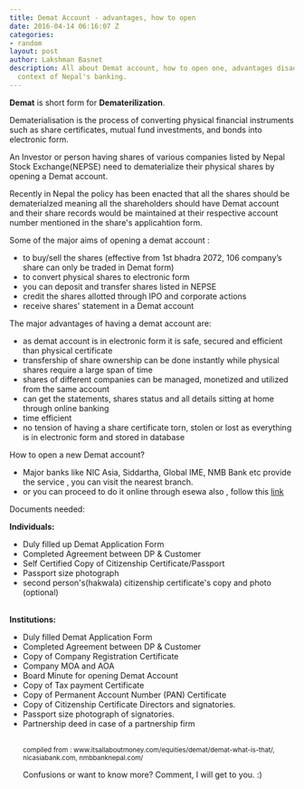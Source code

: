 ```yaml
---
title: Demat Account - advantages, how to open
date: 2016-04-14 06:16:07 Z
categories:
- random
layout: post
author: Lakshman Basnet
description: All about Demat account, how to open one, advantages disadvantages in
  context of Nepal's banking.
---
```


<b>Demat</b> is short form for <b>Dematerilization</b>.


Dematerialisation is the process of converting physical financial instruments such as share certificates, mutual fund investments, and bonds into electronic form.

 An Investor or person having shares of various companies listed by Nepal Stock Exchange(NEPSE) need to dematerialize their physical shares by opening a Demat account.

Recently in Nepal the policy has been enacted that all the shares should be dematerialzed meaning all the shareholders should have Demat account and their share records would be maintained at their respective account number mentioned in the share's applicahtion form.

Some of the major aims of opening a demat account :
<ul>
	<li>to buy/sell the shares (effective from 1st bhadra 2072, 106 company’s share can only be traded in Demat form)</li>
	<li>to convert physical shares to electronic form</li>
	<li>you can deposit and transfer shares listed in NEPSE </li>
	<li>credit the shares allotted through IPO and corporate actions </li>
	<li>receive shares' statement in a Demat account</li>

</ul>
The major advantages of having a demat account are:
<ul>
	<li>as demat account is in electronic form it is safe, secured and efficient than physical certificate</li>
	<li>transfership of share ownership can be done instantly while physical shares require a large span of time</li>
	<li>shares of different companies can be managed, monetized and utilized from the same account</li>
	<li>can get the statements, shares status and all details sitting at home through online banking</li>
	<li>time efficient</li>
	<li>no tension of having a share certificate torn, stolen or lost as everything is in electronic form and stored in database</li>

</ul>


How to open a new Demat account?

<ul>
<li>
Major banks like NIC Asia, Siddartha, Global IME, NMB Bank etc provide the service , you can visit the nearest branch.</li>
<li>
or you can proceed to do it online through esewa also , follow this <a href="https://esewa.com.np/main#!fnpy;menuid=33" target="blank">link</a> </li>
</ul>

Documents needed:

<b>Individuals: </b>
<ul>
    <li>Duly filled up Demat Application Form</li>
    <li>Completed Agreement between DP & Customer </li>
    <li>Self Certified Copy of  Citizenship Certificate/Passport</li>
    <li>Passport size photograph</li>
    <li>second person's(hakwala) citizenship certificate's copy and photo</li>(optional)
 </ul>

 <br>
<b>Institutions:</b>

<ul>
	<li>Duly filled Demat Application Form
    <li>Completed Agreement between DP & Customer
    <li>Copy of Company Registration Certificate
    <li>Company MOA and AOA
    <li>Board Minute for opening Demat Account
    <li>Copy of Tax payment Certificate
    <li>Copy of Permanent Account Number (PAN) Certificate
    <li>Copy of Citizenship Certificate Directors and signatories.
    <li>Passport size photograph of signatories.
    <li>Partnership deed in case of a partnership firm


<p>
<br>
<small>
compiled from : www.itsallaboutmoney.com/equities/demat/demat-what-is-that/, nicasiabank.com, nmbbanknepal.com/
</small><br>

Confusions or want to know more?
Comment, I will get to you. :)


